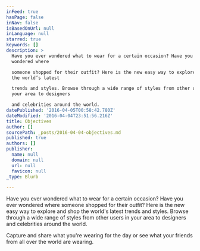 ```yaml
---
inFeed: true
hasPage: false
inNav: false
isBasedOnUrl: null
inLanguage: null
starred: true
keywords: []
description: >
  Have you ever wondered what to wear for a certain occasion? Have you ever
  wondered where

  someone shopped for their outfit? Here is the new easy way to explore and shop
  the world’s latest

  trends and styles. Browse through a wide range of styles from other users in
  your area to designers

  and celebrities around the world.
datePublished: '2016-04-05T00:58:42.780Z'
dateModified: '2016-04-04T23:51:56.216Z'
title: Objectives
author: []
sourcePath: _posts/2016-04-04-objectives.md
published: true
authors: []
publisher:
  name: null
  domain: null
  url: null
  favicon: null
_type: Blurb

---
```

Have you ever wondered what to wear for a certain occasion? Have you ever wondered where
someone shopped for their outfit? Here is the new easy way to explore and shop the world's latest
trends and styles. Browse through a wide range of styles from other users in your area to designers
and celebrities around the world.

Capture and share what you're wearing for the day or see what your friends from all over the world
are wearing.